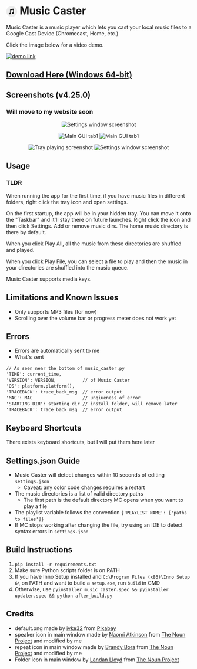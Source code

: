 <h1 align="left">
<img width=30px src="https://raw.githubusercontent.com/elibroftw/music-caster/master/resources/Music%20Caster%20Icon.png" alt="Logo" style="vertical-align: bottom">
Music Caster</h1>

Music Caster is a music player which lets you cast your local music files to a Google Cast Device (Chromecast, Home, etc.)

Click the image below for a video demo.

[![demo link](https://i3.ytimg.com/vi/y0fWPyhNSB0/maxresdefault.jpg)](https://www.youtube.com/watch?v=y0fWPyhNSB0)

## [Download Here (Windows 64-bit)](https://github.com/elibroftw/music-caster/releases)

## Screenshots (v4.25.0)
### Will move to my website soon
<p align="center">
  <img src="https://github.com/elibroftw/music-caster/blob/master/resources/Settings%20Screenshot.jpg?raw=true" width=470px alt="Settings window screenshot" >
</p>
<p align="center">
  <img src="https://raw.githubusercontent.com/elibroftw/music-caster/master/resources/Main%20GUI%20tab1.jpg" width=370px alt="Main GUI tab1">
  <img src="https://raw.githubusercontent.com/elibroftw/music-caster/master/resources/Main%20GUI%20tab2.jpg" width=370px alt="Main GUI tab1">
</p>
<p align="center">
  <img src="https://github.com/elibroftw/music-caster/blob/master/resources/Tray%20Idle.png?raw=true" alt="Tray playing screenshot">
  <img src="https://github.com/elibroftw/music-caster/blob/master/resources/Tray%20Paused.png?raw=true" alt="Settings window screenshot">
</p>

## Usage
### TLDR
When running the app for the first time, if you have music files in different folders, right click the tray icon and open settings.

On the first startup, the app will be in your hidden tray. You can move it onto the "Taskbar" and it'll stay there on future launches.
Right click the icon and then click Settings.
Add or remove music dirs. The home music directory is there by default.

When you click Play All, all the music from these directories are shuffled and played.

When you click Play File, you can select a file to play and then the music in your directories are shuffled into the music queue.

Music Caster supports media keys.

## Limitations and Known Issues
- Only supports MP3 files (for now)
- Scrolling over the volume bar or progress meter does not work yet

## Errors
- Errors are automatically sent to me
- What's sent
```JS
// As seen near the bottom of music_caster.py
'TIME': current_time,
'VERSION': VERSION,          // of Music Caster
'OS': platform.platform(),
'TRACEBACK': trace_back_msg  // error output
'MAC': MAC                   // unqiueness of error
'STARTING_DIR': starting_dir // install folder, will remove later
'TRACEBACK': trace_back_msg  // error output
```

## Keyboard Shortcuts
There exists keyboard shortcuts, but I will put them here later

## Settings.json Guide
- Music Caster will detect changes within 10 seconds of editing `settings.json`
  - Caveat: any color code changes requires a restart
- The music directories is a list of valid directory paths
  - The first path is the default directory MC opens when you want to play a file
- The playlist variable follows the convention `{'PLAYLIST NAME': ['paths to files']}`
- If MC stops working after changing the file, try using an IDE to detect syntax errors in `settings.json`

## Build Instructions
1. `pip install -r requirements.txt`
2. Make sure Python scripts folder is on PATH
3. If you have Inno Setup installed and `C:\Program Files (x86)\Inno Setup 6\` on PATH and want to build a `setup.exe`, run `build` in CMD
4. Otherwise, use `pyinstaller music_caster.spec && pyinstaller updater.spec && python after_build.py`

## Credits
- default.png made by [ivke32](https://pixabay.com/users/ivke32-2526695/?utm_source=link-attribution&amp;utm_medium=referral&amp;utm_campaign=image&amp;utm_content=1413583) from [Pixabay](https://pixabay.com/?utm_source=link-attribution&amp;utm_medium=referral&amp;utm_campaign=image&amp;utm_content=1413583)
- speaker icon in main window made by [Naomi Atkinson](https://thenounproject.com/naomiatkinson/) from [The Noun Project](https://thenounproject.com/term/speaker/5609/) and modified by me
- repeat icon in main window made by [Brandy Bora](https://thenounproject.com/brandy.bora) from [The Noun Project](https://thenounproject.com/search/?q=repeat&i=1555394) and modified by me
- Folder icon in main window by [Landan Lloyd](https://thenounproject.com/landan/) from [The Noun Project](https://thenounproject.com/term/folder/1352565/)
